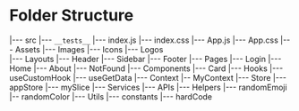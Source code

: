 # Folder Structure

|--- src
   |--- `__tests__`
   |--- index.js
   |--- index.css
   |--- App.js
   |--- App.css
   |--- Assets
       |--- Images
       |--- Icons
       |--- Logos  
   |--- Layouts
       |--- Header
       |--- Sidebar
       |--- Footer
   |--- Pages
       |--- Login
       |--- Home
       |--- About
       |--- NotFound
   |--- Components
       |--- Card
   |--- Hooks
       |--- useCustomHook
       |--- useGetData
   |--- Context
       |-- MyContext
   |--- Store
       |--- appStore
       |--- mySlice
   |--- Services
       |--- APIs
   |--- Helpers
       |--- randomEmoji
       |-- randomColor
   |--- Utils
       |--- constants
       |--- hardCode


